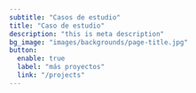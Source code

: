 ```yaml
---
subtitle: "Casos de estudio"
title: "Caso de estudio"
description: "this is meta description"
bg_image: "images/backgrounds/page-title.jpg"
button:
  enable: true
  label: "más proyectos"
  link: "/projects"
---
```

